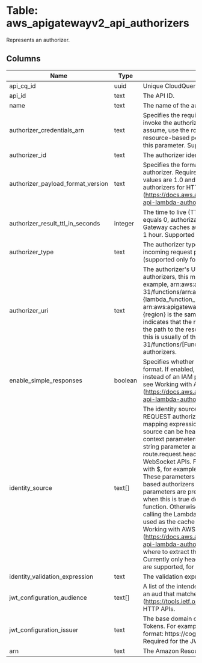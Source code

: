 
# Table: aws_apigatewayv2_api_authorizers
Represents an authorizer.
## Columns
| Name        | Type           | Description  |
| ------------- | ------------- | -----  |
|api_cq_id|uuid|Unique CloudQuery ID of aws_apigatewayv2_apis table (FK)|
|api_id|text|The API ID.|
|name|text|The name of the authorizer.|
|authorizer_credentials_arn|text|Specifies the required credentials as an IAM role for API Gateway to invoke the authorizer. To specify an IAM role for API Gateway to assume, use the role's Amazon Resource Name (ARN). To use resource-based permissions on the Lambda function, don't specify this parameter. Supported only for REQUEST authorizers.|
|authorizer_id|text|The authorizer identifier.|
|authorizer_payload_format_version|text|Specifies the format of the payload sent to an HTTP API Lambda authorizer. Required for HTTP API Lambda authorizers. Supported values are 1.0 and 2.0. To learn more, see Working with AWS Lambda authorizers for HTTP APIs (https://docs.aws.amazon.com/apigateway/latest/developerguide/http-api-lambda-authorizer.html).|
|authorizer_result_ttl_in_seconds|integer|The time to live (TTL) for cached authorizer results, in seconds. If it equals 0, authorization caching is disabled. If it is greater than 0, API Gateway caches authorizer responses. The maximum value is 3600, or 1 hour. Supported only for HTTP API Lambda authorizers.|
|authorizer_type|text|The authorizer type. Specify REQUEST for a Lambda function using incoming request parameters. Specify JWT to use JSON Web Tokens (supported only for HTTP APIs).|
|authorizer_uri|text|The authorizer's Uniform Resource Identifier (URI). For REQUEST authorizers, this must be a well-formed Lambda function URI, for example, arn:aws:apigateway:us-west-2:lambda:path/2015-03-31/functions/arn:aws:lambda:us-west-2:{account_id}:function:{lambda_function_name}/invocations. In general, the URI has this form: arn:aws:apigateway:{region}:lambda:path/{service_api} , where {region} is the same as the region hosting the Lambda function, path indicates that the remaining substring in the URI should be treated as the path to the resource, including the initial /. For Lambda functions, this is usually of the form /2015-03-31/functions/[FunctionARN]/invocations. Supported only for REQUEST authorizers.|
|enable_simple_responses|boolean|Specifies whether a Lambda authorizer returns a response in a simple format. If enabled, the Lambda authorizer can return a boolean value instead of an IAM policy. Supported only for HTTP APIs. To learn more, see Working with AWS Lambda authorizers for HTTP APIs (https://docs.aws.amazon.com/apigateway/latest/developerguide/http-api-lambda-authorizer.html)|
|identity_source|text[]|The identity source for which authorization is requested. For a REQUEST authorizer, this is optional. The value is a set of one or more mapping expressions of the specified request parameters. The identity source can be headers, query string parameters, stage variables, and context parameters. For example, if an Auth header and a Name query string parameter are defined as identity sources, this value is route.request.header.Auth, route.request.querystring.Name for WebSocket APIs. For HTTP APIs, use selection expressions prefixed with $, for example, $request.header.Auth, $request.querystring.Name. These parameters are used to perform runtime validation for Lambda-based authorizers by verifying all of the identity-related request parameters are present in the request, not null, and non-empty. Only when this is true does the authorizer invoke the authorizer Lambda function. Otherwise, it returns a 401 Unauthorized response without calling the Lambda function. For HTTP APIs, identity sources are also used as the cache key when caching is enabled. To learn more, see Working with AWS Lambda authorizers for HTTP APIs (https://docs.aws.amazon.com/apigateway/latest/developerguide/http-api-lambda-authorizer.html). For JWT, a single entry that specifies where to extract the JSON Web Token (JWT) from inbound requests. Currently only header-based and query parameter-based selections are supported, for example $request.header.Authorization.|
|identity_validation_expression|text|The validation expression does not apply to the REQUEST authorizer.|
|jwt_configuration_audience|text[]|A list of the intended recipients of the JWT. A valid JWT must provide an aud that matches at least one entry in this list. See RFC 7519 (https://tools.ietf.org/html/rfc7519#section-4.1.3). Supported only for HTTP APIs.|
|jwt_configuration_issuer|text|The base domain of the identity provider that issues JSON Web Tokens. For example, an Amazon Cognito user pool has the following format: https://cognito-idp.{region}.amazonaws.com/{userPoolId} . Required for the JWT authorizer type. Supported only for HTTP APIs.|
|arn|text|The Amazon Resource Name (ARN) for the api gateway authorizer|
